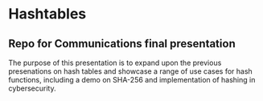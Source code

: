 # Hashtables
**Repo for Communications final presentation**
---
The purpose of this presentation is to expand upon the previous presenations on hash tables and showcase a range of use cases for hash functions, including a demo on SHA-256 and implementation of hashing in cybersecurity.
